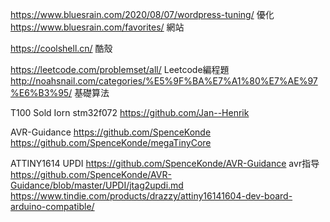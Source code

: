 
https://www.bluesrain.com/2020/08/07/wordpress-tuning/	優化
https://www.bluesrain.com/favorites/	網站

https://coolshell.cn/	酷殼

https://leetcode.com/problemset/all/	Leetcode編程題
http://noahsnail.com/categories/%E5%9F%BA%E7%A1%80%E7%AE%97%E6%B3%95/	基礎算法

T100 Sold Iorn stm32f072 
https://github.com/Jan--Henrik

AVR-Guidance
	https://github.com/SpenceKonde
	https://github.com/SpenceKonde/megaTinyCore
	

ATTINY1614 UPDI
	https://github.com/SpenceKonde/AVR-Guidance avr指导
	https://github.com/SpenceKonde/AVR-Guidance/blob/master/UPDI/jtag2updi.md
	https://www.tindie.com/products/drazzy/attiny16141604-dev-board-arduino-compatible/ 
	
